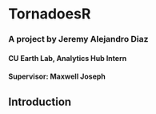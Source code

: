 # TornadoesR

### A project by Jeremy Alejandro Diaz
#### CU Earth Lab, Analytics Hub Intern
#### Supervisor: Maxwell Joseph

## Introduction